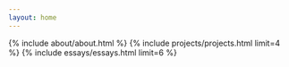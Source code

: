 ```yaml
---
layout: home
---
```


{% include about/about.html %}
{% include projects/projects.html limit=4 %}
{% include essays/essays.html limit=6 %}

